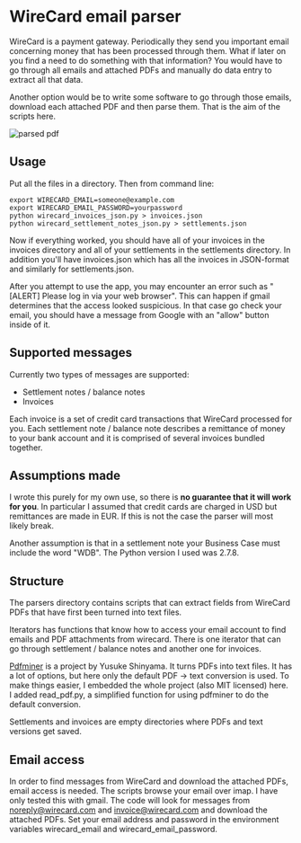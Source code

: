# WireCard email parser

WireCard is a payment gateway. Periodically they send you important email concerning money that
has been processed through them. What if later on you find a need to do something with that
information? You would have to go through all emails and attached PDFs and manually do
data entry to extract all that data.

Another option would be to write some software to go through those emails, download each
attached PDF and then parse them. That is the aim of the scripts here.

![parsed pdf](https://github.com/Bemmu/wirecard_email_parser/raw/master/screenshot.png)

## Usage

Put all the files in a directory. Then from command line:

    export WIRECARD_EMAIL=someone@example.com
    export WIRECARD_EMAIL_PASSWORD=yourpassword
    python wirecard_invoices_json.py > invoices.json
    python wirecard_settlement_notes_json.py > settlements.json

Now if everything worked, you should have all of your invoices in the invoices directory
and all of your settlements in the settlements directory. In addition you'll have invoices.json
which has all the invoices in JSON-format and similarly for settlements.json.

After you attempt to use the app, you may encounter an error such as "[ALERT] Please log in via your web browser". This can happen if gmail determines that the access looked suspicious. In that case go check your email, you should have a message from Google with an "allow" button inside of it.

## Supported messages

Currently two types of messages are supported:

* Settlement notes / balance notes
* Invoices

Each invoice is a set of credit card transactions that WireCard processed for you. Each
settlement note / balance note describes a remittance of money to your bank account and
it is comprised of several invoices bundled together.

## Assumptions made

I wrote this purely for my own use, so there is **no guarantee that it will work for you**.
In particular I assumed that credit cards are charged in USD but remittances are made in EUR.
If this is not the case the parser will most likely break.

Another assumption is that in a settlement note your Business Case must include the word "WDB".
The Python version I used was 2.7.8.

## Structure

The parsers directory contains scripts that can extract fields from WireCard PDFs that
have first been turned into text files.

Iterators has functions that know how to access your email account to find emails and PDF
attachments from wirecard. There is one iterator that can go through settlement / balance
notes and another one for invoices.

[Pdfminer](http://www.unixuser.org/~euske/python/pdfminer/) is a project by Yusuke Shinyama. It turns PDFs into text files. It has a lot of options, but here only the default PDF -> text conversion is used. To make things easier, I embedded the whole project
(also MIT licensed) here. I added read_pdf.py, a simplified function for using pdfminer to do the default conversion.

Settlements and invoices are empty directories where PDFs and text versions get saved.

## Email access

In order to find messages from WireCard and download the attached PDFs, email access
is needed. The scripts browse your email over imap. I have only tested this with gmail.
The code will look for messages from noreply@wirecard.com and invoice@wirecard.com and
download the attached PDFs. Set your email address and password in the environment
variables wirecard_email and wirecard_email_password.

